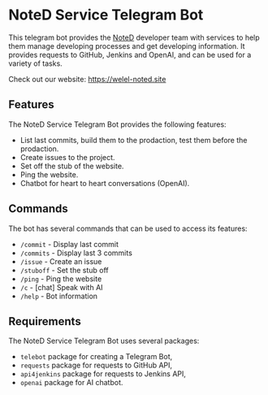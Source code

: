 # NoteD Service Telegram Bot

This telegram bot provides the [NoteD](https://github.com/welel/noted) developer team with services to help them manage developing processes and get developing information. It provides requests to GitHub, Jenkins and OpenAI, and can be used for a variety of tasks.

Check out our website: https://welel-noted.site

## Features 

The NoteD Service Telegram Bot provides the following features: 
- List last commits, build them to the prodaction, test them before the prodaction. 
- Create issues to the project. 
- Set off the stub of the website.
- Ping the website.
- Chatbot for heart to heart conversations (OpenAI). 

## Commands 

The bot has several commands that can be used to access its features: 
- `/commit` - Display last commit 
- `/commits` - Display last 3 commits 
- `/issue` - Create an issue 
- `/stuboff` - Set the stub off 
- `/ping` - Ping the website 
- `/c` - [chat] Speak with AI  
- `/help` - Bot information  

 ## Requirements  

 The NoteD Service Telegram Bot uses several packages:  

 - `telebot` package for creating a Telegram Bot,  
 - `requests` package for requests to GitHub API,  
 - `api4jenkins` package for requests to Jenkins API,  
 - `openai` package for AI chatbot.
 